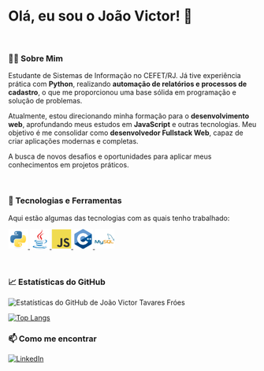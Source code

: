 # Olá, eu sou o João Victor! 👋

<br>

### 👨‍💻 Sobre Mim
Estudante de Sistemas de Informação no CEFET/RJ. Já tive experiência prática com **Python**, realizando **automação de relatórios e processos de cadastro**, o que me proporcionou uma base sólida em programação e solução de problemas.  

Atualmente, estou direcionando minha formação para o **desenvolvimento web**, aprofundando meus estudos em **JavaScript** e outras tecnologias. Meu objetivo é me consolidar como **desenvolvedor Fullstack Web**, capaz de criar aplicações modernas e completas.  

A busca de novos desafios e oportunidades para aplicar meus conhecimentos em projetos práticos.  

<br>

### 🚀 Tecnologias e Ferramentas

Aqui estão algumas das tecnologias com as quais tenho trabalhado:

<p align="left">
  <a href="https://www.python.org" target="_blank" rel="noreferrer">
    <img src="https://raw.githubusercontent.com/devicons/devicon/master/icons/python/python-original.svg" alt="python" width="40" height="40"/>
  </a>
  <a href="https://www.java.com" target="_blank" rel="noreferrer">
    <img src="https://raw.githubusercontent.com/devicons/devicon/master/icons/java/java-original.svg" alt="java" width="40" height="40"/>
  </a>
  <a href="https://developer.mozilla.org/en-US/docs/Web/JavaScript" target="_blank" rel="noreferrer">
    <img src="https://raw.githubusercontent.com/devicons/devicon/master/icons/javascript/javascript-original.svg" alt="javascript" width="40" height="40"/>
  </a>
  <a href="https://www.cplusplus.com/" target="_blank" rel="noreferrer">
    <img src="https://raw.githubusercontent.com/devicons/devicon/master/icons/cplusplus/cplusplus-original.svg" alt="cplusplus" width="40" height="40"/>
  </a>
  <a href="https://www.mysql.com/" target="_blank" rel="noreferrer">
    <img src="https://raw.githubusercontent.com/devicons/devicon/master/icons/mysql/mysql-original-wordmark.svg" alt="mysql" width="40" height="40"/>
  </a>
</p>
<br>

### 📈 Estatísticas do GitHub

![Estatísticas do GitHub de João Victor Tavares Fróes](https://github-readme-stats.vercel.app/api?username=joaofroez&show_icons=true&theme=dracula&count_private=true)

[![Top Langs](https://github-readme-stats.vercel.app/api/top-langs/?username=joaofroez&layout=compact&langs_count=7&theme=dracula)](https://github.com/anuraghazra/github-readme-stats)
<br>

### 📫 Como me encontrar

<a href="https://www.linkedin.com/in/joaofroes/" target="_blank">
  <img src="https://img.shields.io/badge/LinkedIn-0077B5?style=for-the-badge&logo=linkedin&logoColor=white" alt="LinkedIn">
</a>
